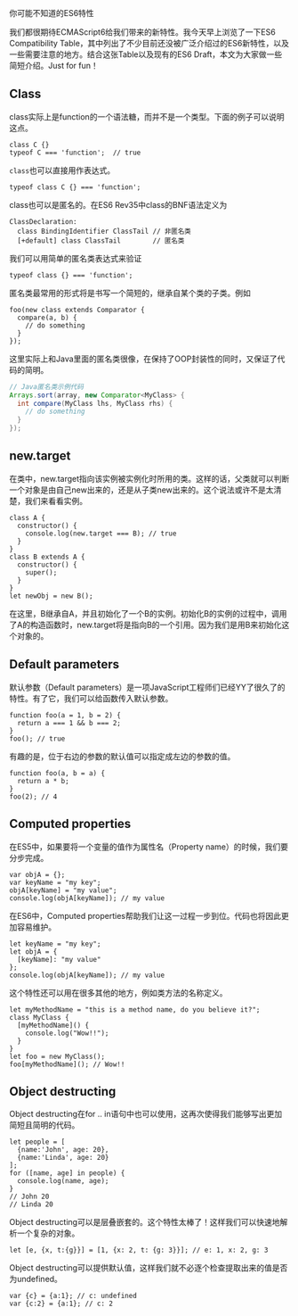 你可能不知道的ES6特性

我们都很期待ECMAScript6给我们带来的新特性。我今天早上浏览了一下ES6 Compatibility Table，其中列出了不少目前还没被广泛介绍过的ES6新特性，以及一些需要注意的地方。结合这张Table以及现有的ES6 Draft，本文为大家做一些简短介绍。Just for fun！

## Class

class实际上是function的一个语法糖，而并不是一个类型。下面的例子可以说明这点。

```
class C {}
typeof C === 'function';  // true
```

`class`也可以直接用作表达式。

```
typeof class C {} === 'function';
```

class也可以是匿名的。在ES6 Rev35中class的BNF语法定义为

```
ClassDeclaration:
  class BindingIdentifier ClassTail // 非匿名类
  [+default] class ClassTail        // 匿名类
```

我们可以用简单的匿名类表达式来验证
```      
typeof class {} === 'function';
```

匿名类最常用的形式将是书写一个简短的，继承自某个类的子类。例如
``` 
foo(new class extends Comparator {
  compare(a, b) {
    // do something
  }
});
```

这里实际上和Java里面的匿名类很像，在保持了OOP封装性的同时，又保证了代码的简明。
```java
// Java匿名类示例代码
Arrays.sort(array, new Comparator<MyClass> {
  int compare(MyClass lhs, MyClass rhs) {
    // do something
  }
});
```

## new.target

在类中，new.target指向该实例被实例化时所用的类。这样的话，父类就可以判断一个对象是由自己new出来的，还是从子类new出来的。这个说法或许不是太清楚，我们来看看实例。

```
class A {
  constructor() {
    console.log(new.target === B); // true
  }
}
class B extends A {
  constructor() {
    super();
  }
}
let newObj = new B();
```

在这里，B继承自A，并且初始化了一个B的实例。初始化B的实例的过程中，调用了A的构造函数时，new.target将是指向B的一个引用。因为我们是用B来初始化这个对象的。

## Default parameters

默认参数（Default parameters）是一项JavaScript工程师们已经YY了很久了的特性。有了它，我们可以给函数传入默认参数。

```
function foo(a = 1, b = 2) {
  return a === 1 && b === 2; 
}
foo(); // true
```

有趣的是，位于右边的参数的默认值可以指定成左边的参数的值。

```
function foo(a, b = a) {
  return a * b;
}
foo(2); // 4
```

## Computed properties

在ES5中，如果要将一个变量的值作为属性名（Property name）的时候，我们要分步完成。
```
var objA = {};
var keyName = "my key";
objA[keyName] = "my value";
console.log(objA[keyName]); // my value
```

在ES6中，Computed properties帮助我们让这一过程一步到位。代码也将因此更加容易维护。
```
let keyName = "my key";
let objA = {
  [keyName]: "my value"
};
console.log(objA[keyName]); // my value
```

这个特性还可以用在很多其他的地方，例如类方法的名称定义。
``` 
let myMethodName = "this is a method name, do you believe it?";
class MyClass {
  [myMethodName]() {
    console.log("Wow!!");
  }
}
let foo = new MyClass();
foo[myMethodName](); // Wow!!
```

## Object destructing

Object destructing在for .. in语句中也可以使用，这再次使得我们能够写出更加简短且简明的代码。
```
let people = [
  {name:'John', age: 20},
  {name:'Linda', age: 20}
];
for ([name, age] in people) {
  console.log(name, age);
}
// John 20
// Linda 20
```

Object destructing可以是层叠嵌套的。这个特性太棒了！这样我们可以快速地解析一个复杂的对象。
```
let [e, {x, t:{g}}] = [1, {x: 2, t: {g: 3}}]; // e: 1, x: 2, g: 3
```

Object destructing可以提供默认值，这样我们就不必逐个检查提取出来的值是否为undefined。
```
var {c} = {a:1}; // c: undefined
var {c:2} = {a:1}; // c: 2
```

 